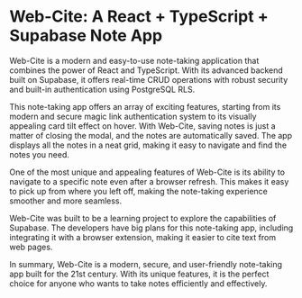 # Web-Cite: A React + TypeScript + Supabase Note App

Web-Cite is a modern and easy-to-use note-taking application that combines the power of React and TypeScript. With its advanced backend built on Supabase, it offers real-time CRUD operations with robust security and built-in authentication using PostgreSQL RLS.

This note-taking app offers an array of exciting features, starting from its modern and secure magic link authentication system to its visually appealing card tilt effect on hover. With Web-Cite, saving notes is just a matter of closing the modal, and the notes are automatically saved. The app displays all the notes in a neat grid, making it easy to navigate and find the notes you need.

One of the most unique and appealing features of Web-Cite is its ability to navigate to a specific note even after a browser refresh. This makes it easy to pick up from where you left off, making the note-taking experience smoother and more seamless.

Web-Cite was built to be a learning project to explore the capabilities of Supabase. The developers have big plans for this note-taking app, including integrating it with a browser extension, making it easier to cite text from web pages.

In summary, Web-Cite is a modern, secure, and user-friendly note-taking app built for the 21st century. With its unique features, it is the perfect choice for anyone who wants to take notes efficiently and effectively.
